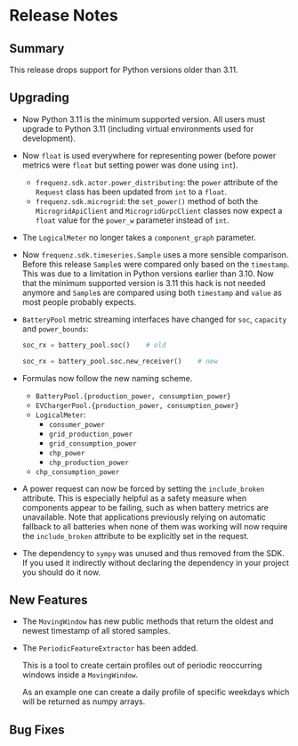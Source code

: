 # Release Notes

## Summary

This release drops support for Python versions older than 3.11.

## Upgrading

* Now Python 3.11 is the minimum supported version.  All users must upgrade to Python 3.11 (including virtual environments used for development).

* Now `float` is used everywhere for representing power (before power metrics were `float` but setting power was done using `int`).
  * `frequenz.sdk.actor.power_distributing`: the `power` attribute of the `Request` class has been updated from `int` to a `float`.
  * `frequenz.sdk.microgrid`: the `set_power()` method of both the `MicrogridApiClient` and `MicrogridGrpcClient` classes now expect a `float` value for the `power_w` parameter instead of `int`.

* The `LogicalMeter` no longer takes a `component_graph` parameter.

* Now `frequenz.sdk.timeseries.Sample` uses a more sensible comparison.  Before this release `Sample`s were compared only based on the `timestamp`.  This was due to a limitation in Python versions earlier than 3.10.  Now that the minimum supported version is 3.11 this hack is not needed anymore and `Sample`s are compared using both `timestamp` and `value` as most people probably expects.

* `BatteryPool` metric streaming interfaces have changed for `soc`, `capacity` and `power_bounds`:

  ```python
  soc_rx = battery_pool.soc()    # old

  soc_rx = battery_pool.soc.new_receiver()    # new
  ```

* Formulas now follow the new naming scheme.

  - `BatteryPool.{production_power, consumption_power}`
  - `EVChargerPool.{production_power, consumption_power}`
  - `LogicalMeter`:
    - `consumer_power`
    - `grid_production_power`
    - `grid_consumption_power`
    - `chp_power`
    - `chp_production_power`
  - `chp_consumption_power`

* A power request can now be forced by setting the `include_broken` attribute. This is especially helpful as a safety measure when components appear to be failing, such as when battery metrics are unavailable. Note that applications previously relying on automatic fallback to all batteries when none of them was working will now require the `include_broken` attribute to be explicitly set in the request.

* The dependency to `sympy` was unused and thus removed from the SDK.  If you used it indirectly without declaring the dependency in your project you should do it now.

## New Features

* The `MovingWindow` has new public methods that return the oldest and newest timestamp of all stored samples.

* The `PeriodicFeatureExtractor` has been added.

  This is a tool to create certain profiles out of periodic reoccurring windows inside a `MovingWindow`.

  As an example one can create a daily profile of specific weekdays which will be returned as numpy arrays.

## Bug Fixes

<!-- Here goes notable bug fixes that are worth a special mention or explanation -->
